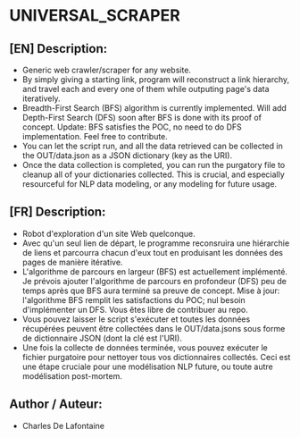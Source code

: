 # UNIVERSAL_SCRAPER

## [EN] Description:
- Generic web crawler/scraper for any website.
- By simply giving a starting link, program will reconstruct a link hierarchy, and travel each and every one of them while outputing page's data iteratively.
- Breadth-First Search (BFS) algorithm is currently implemented. Will add Depth-First Search (DFS) soon after BFS is done with its proof of concept. Update: BFS satisfies the POC, no need to do DFS implementation. Feel free to contribute.
- You can let the script run, and all the data retrieved can be collected in the OUT/data.json as a JSON dictionary (key as the URI).
- Once the data collection is completed, you can run the purgatory file to cleanup all of your dictionaries collected. This is crucial, and especially resourceful for NLP data modeling, or any modeling for future usage.

## [FR] Description:
- Robot d'exploration d'un site Web quelconque.
- Avec qu'un seul lien de départ, le programme reconsruira une hiérarchie de liens et parcourra chacun d'eux tout en produisant les données des pages de manière itérative.
- L'algorithme de parcours en largeur (BFS) est actuellement implémenté. Je prévois ajouter l'algorithme de parcours en profondeur (DFS) peu de temps après que BFS aura terminé sa preuve de concept. Mise à jour: l'algorithme BFS remplit les satisfactions du POC; nul besoin d'implémenter un DFS. Vous êtes libre de contribuer au repo.
- Vous pouvez laisser le script s'exécuter et toutes les données récupérées peuvent être collectées dans le OUT/data.jsons sous forme de dictionnaire JSON (dont la clé est l'URI).
- Une fois la collecte de données terminée, vous pouvez exécuter le fichier purgatoire pour nettoyer tous vos dictionnaires collectés. Ceci est une étape cruciale pour une modélisation NLP future, ou toute autre modélisation post-mortem.

## Author / Auteur:
- Charles De Lafontaine
